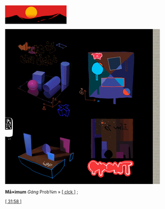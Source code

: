 ![](c-14.gif)

![](pix/Study4.png)

**Må×imum** *Gáng* Prob¾m » [[ clck ]](https://ioinformatics.org/files/ioi1991round2.pdf) ;

[[ 31:58 ]](https://www.youtube.com/watch?v=R9QHqpdczH0&t=1918s)